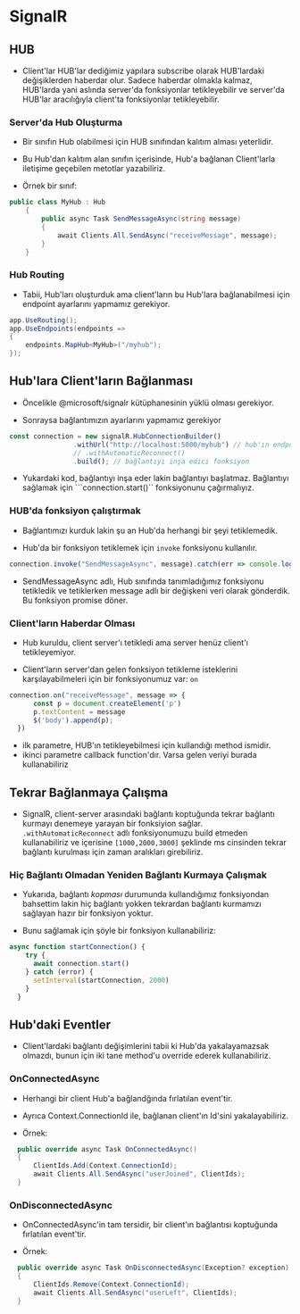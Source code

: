 # SignalR

## HUB

- Client'lar HUB'lar dediğimiz yapılara subscribe olarak HUB'lardaki değişiklerden haberdar olur. Sadece haberdar olmakla kalmaz, HUB'larda yani aslında server'da fonksiyonlar tetikleyebilir ve server'da HUB'lar aracılığıyla client'ta fonksiyonlar tetikleyebilir.


### Server'da Hub Oluşturma

- Bir sınıfın Hub olabilmesi için HUB sınıfından kalıtım alması yeterlidir. 

- Bu Hub'dan kalıtım alan sınıfın içerisinde, Hub'a bağlanan Client'larla iletişime geçebilen metotlar yazabiliriz.
- Örnek bir sınıf:
````csharp
public class MyHub : Hub
    {
        public async Task SendMessageAsync(string message)
        {
            await Clients.All.SendAsync("receiveMessage", message);
        }
    }
````

### Hub Routing

- Tabii, Hub'ları oluşturduk ama client'ların bu Hub'lara bağlanabilmesi için endpoint ayarlarını yapmamız gerekiyor.

````csharp
app.UseRouting();
app.UseEndpoints(endpoints =>
{
    endpoints.MapHub<MyHub>("/myhub");
});
````


## Hub'lara Client'ların Bağlanması

- Öncelikle @microsoft/signalr kütüphanesinin yüklü olması gerekiyor.

- Sonraysa bağlantımızın ayarlarını yapmamız gerekiyor

````ts
const connection = new signalR.HubConnectionBuilder()
                .withUrl("http://localhost:5000/myhub") // hub'ın endpoint'i
                // .withAutomaticReconnect()
                .build(); // bağlantıyı inşa edici fonksiyon
````
- Yukardaki kod, bağlantıyı inşa eder lakin bağlantıyı başlatmaz. Bağlantıyı sağlamak için  ```connection.start()`` fonksiyonunu çağırmalıyız.

### HUB'da fonksiyon çalıştırmak

- Bağlantımızı kurduk lakin şu an Hub'da herhangi bir şeyi tetiklemedik.

- Hub'da bir fonksiyon tetiklemek için ``invoke`` fonksiyonu kullanılır.

````ts
connection.invoke("SendMessageAsync", message).catch(err => console.log(`Mesaj iletilirken hata gerçekleşti: ${err?.message}`))
````

- SendMessageAsync adlı, Hub sınıfında tanımladığımız fonksiyonu tetikledik ve tetiklerken message adlı bir değişkeni veri olarak gönderdik. Bu fonksiyon promise döner.


### Client'ların Haberdar Olması

- Hub kuruldu, client server'ı tetikledi ama server henüz client'ı tetikleyemiyor.

- Client'ların server'dan gelen fonksiyon tetikleme isteklerini karşılayabilmeleri için bir fonksiyonumuz var: `on`

````ts
connection.on("receiveMessage", message => {
      const p = document.createElement('p')
      p.textContent = message
      $('body').append(p);
  })
````
- ilk parametre, HUB'ın tetikleyebilmesi için kullandığı method ismidir.
- ikinci parametre callback function'dır. Varsa gelen veriyi burada kullanabiliriz

## Tekrar Bağlanmaya Çalışma

- SignalR, client-server arasındaki bağlantı koptuğunda tekrar bağlantı kurmayı denemeye yarayan bir fonksiyion sağlar. ``.withAutomaticReconnect`` adlı fonksiyonumuzu build etmeden kullanabiliriz ve içerisine ``[1000,2000,3000]`` şeklinde ms cinsinden tekrar bağlantı kurulması için zaman aralıkları girebiliriz.

### Hiç Bağlantı Olmadan Yeniden Bağlantı Kurmaya Çalışmak

- Yukarıda, bağlantı _kopması_ durumunda kullandığımız fonksiyondan bahsettim lakin hiç bağlantı yokken tekrardan bağlantı kurmamızı sağlayan hazır bir fonksiyon yoktur.

- Bunu sağlamak için şöyle bir fonksiyon kullanabiliriz:

````ts
async function startConnection() {
    try {
      await connection.start()
    } catch (error) {
      setInterval(startConnection, 2000)
    }
  }
````

## Hub'daki Eventler

- Client'lardaki bağlantı değişimlerini tabii ki Hub'da yakalayamazsak olmazdı, bunun için iki tane method'u override ederek kullanabiliriz.

### OnConnectedAsync

- Herhangi bir client Hub'a bağlandğında fırlatılan event'tir.

- Ayrıca Context.ConnectionId ile, bağlanan client'ın Id'sini yakalayabiliriz.

- Örnek:
````csharp
  public override async Task OnConnectedAsync()
  {
      ClientIds.Add(Context.ConnectionId);
      await Clients.All.SendAsync("userJoined", ClientIds);
  }
````

### OnDisconnectedAsync

- OnConnectedAsync'in tam tersidir, bir client'ın bağlantısı koptuğunda fırlatılan event'tir.

- Örnek:
````csharp
  public override async Task OnDisconnectedAsync(Exception? exception)
  {
      ClientIds.Remove(Context.ConnectionId);
      await Clients.All.SendAsync("userLeft", ClientIds);
  }
````
